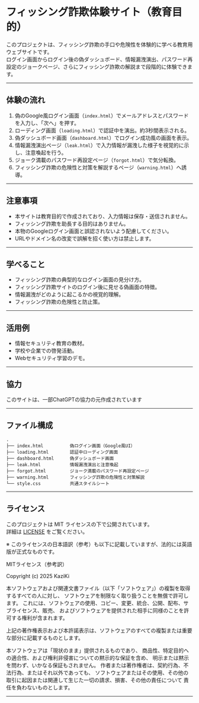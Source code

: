 # フィッシング詐欺体験サイト（教育目的）

このプロジェクトは、フィッシング詐欺の手口や危険性を体験的に学べる教育用ウェブサイトです。  
ログイン画面からログイン後の偽ダッシュボード、情報漏洩演出、パスワード再設定のジョークページ、さらにフィッシング詐欺の解説まで段階的に体験できます。

---

## 体験の流れ

1. 偽のGoogle風ログイン画面（`index.html`）でメールアドレスとパスワードを入力し、「次へ」を押す。  
2. ローディング画面（`loading.html`）で認証中を演出。約3秒間表示される。  
3. 偽ダッシュボード画面（`dashboard.html`）でログイン成功風の画面を表示。  
4. 情報漏洩演出ページ（`leak.html`）で入力情報が漏洩した様子を視覚的に示し、注意喚起を行う。  
5. ジョーク満載のパスワード再設定ページ（`forgot.html`）で気分転換。  
6. フィッシング詐欺の危険性と対策を解説するページ（`warning.html`）へ誘導。

---

## 注意事項

- 本サイトは教育目的で作成されており、入力情報は保存・送信されません。  
- フィッシング詐欺を助長する目的はありません。  
- 本物のGoogleログイン画面と誤認されないよう配慮してください。 
- URLやドメイン名の改変で誤解を招く使い方は禁止します。

---

## 学べること

- フィッシング詐欺の典型的なログイン画面の見分け方。  
- フィッシング詐欺サイトのログイン後に見せる偽画面の特徴。  
- 情報漏洩がどのように起こるかの視覚的理解。  
- フィッシング詐欺の危険性と防止策。

---

## 活用例

- 情報セキュリティ教育の教材。  
- 学校や企業での啓発活動。  
- Webセキュリティ学習のデモ。

---

## 協力

このサイトは、一部ChatGPTの協力の元作成されています

---

## ファイル構成

```plaintext
.
├── index.html          偽ログイン画面（Google風UI）
├── loading.html        認証中ローディング画面
├── dashboard.html      偽ダッシュボード画面
├── leak.html           情報漏洩演出と注意喚起
├── forgot.html         ジョーク満載のパスワード再設定ページ
├── warning.html        フィッシング詐欺の危険性と対策解説
└── style.css           共通スタイルシート
```
---

## ライセンス

このプロジェクトは MIT ライセンスの下で公開されています。  
詳細は [LICENSE](./LICENSE) をご覧ください。

※ このライセンスの日本語訳（参考）も以下に記載していますが、法的には英語版が正式なものです。

MITライセンス（参考訳）

Copyright (c) 2025 KaziKi

本ソフトウェアおよび関連文書ファイル（以下「ソフトウェア」）の複製を取得するすべての人に対し、
ソフトウェアを制限なく取り扱うことを無償で許可します。
これには、ソフトウェアの使用、コピー、変更、統合、公開、配布、サブライセンス、販売、
およびソフトウェアを提供された相手に同様のことを許可する権利が含まれます。

上記の著作権表示および本許諾表示は、ソフトウェアのすべての複製または重要な部分に記載するものとします。

本ソフトウェアは「現状のまま」提供されるものであり、
商品性、特定目的への適合性、および権利非侵害についての黙示的な保証を含め、
明示または黙示を問わず、いかなる保証もされません。
作者または著作権者は、契約行為、不法行為、またはそれ以外であっても、
ソフトウェアまたはその使用、その他の取引に起因または関連して生じた一切の請求、損害、その他の責任について
責任を負わないものとします。

---
